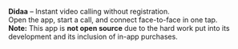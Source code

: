 **Didaa** – Instant video calling without registration.  
Open the app, start a call, and connect face-to-face in one tap.  
**Note:** This app is **not open source** due to the hard work put into its development and its inclusion of in-app purchases.
